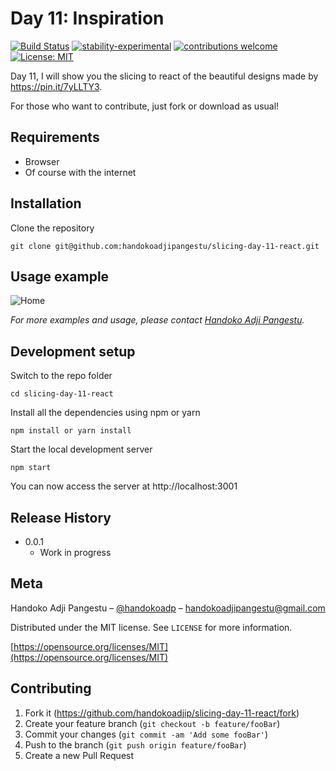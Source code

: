 # Day 11: Inspiration

[![Build Status](https://travis-ci.org/dwyl/esta.svg?branch=master)](https://github.com/handokoadjip/slicing-day-11-react)
[![stability-experimental](https://img.shields.io/badge/stability-experimental-orange.svg)](https://github.com/handokoadjip/slicing-day-11-react)
[![contributions welcome](https://img.shields.io/badge/contributions-welcome-brightgreen.svg?style=flat)](https://github.com/handokoadjip/slicing-day-11-react/fork)
[![License: MIT](https://img.shields.io/badge/License-MIT-yellow.svg)](https://opensource.org/licenses/MIT)

Day 11, I will show you the slicing to react of the beautiful designs made by https://pin.it/7yLLTY3.

For those who want to contribute, just fork or download as usual!

## Requirements

- Browser
- Of course with the internet

## Installation

Clone the repository

    git clone git@github.com:handokoadjipangestu/slicing-day-11-react.git

## Usage example

![Home](https://bebaskripsi.000webhostapp.com/slicing-day-11/home.png)

_For more examples and usage, please contact [Handoko Adji Pangestu](https://www.instagram.com/handokoadp/)._

## Development setup

Switch to the repo folder

    cd slicing-day-11-react

Install all the dependencies using npm or yarn

    npm install or yarn install

Start the local development server

    npm start

You can now access the server at http://localhost:3001

## Release History

- 0.0.1
  - Work in progress

## Meta

Handoko Adji Pangestu – [@handokoadp](https://www.instagram.com/handokoadp/) – handokoadjipangestu@gmail.com

Distributed under the MIT license. See `LICENSE` for more information.

[https://opensource.org/licenses/MIT](https://opensource.org/licenses/MIT)

## Contributing

1. Fork it (<https://github.com/handokoadjip/slicing-day-11-react/fork>)
2. Create your feature branch (`git checkout -b feature/fooBar`)
3. Commit your changes (`git commit -am 'Add some fooBar'`)
4. Push to the branch (`git push origin feature/fooBar`)
5. Create a new Pull Request
